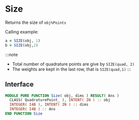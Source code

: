 # Size

Returns the size of `obj%Points`

Calling example:

```fortran
a = SIZE(obj, 1)
b = SIZE(obj,2)
```

:::note

- Total number of quadrature points are give by `SIZE(quad, 2)`
- The weights are kept in the last row, that is `SIZE(quad,1)`
  :::

## Interface

```fortran
MODULE PURE FUNCTION Size( obj, dims ) RESULT( Ans )
  CLASS( QuadraturePoint_ ), INTENT( IN ) :: obj
  INTEGER( I4B ), INTENT( IN ) :: dims
  INTEGER( I4B ) :: Ans
END FUNCTION Size
```
